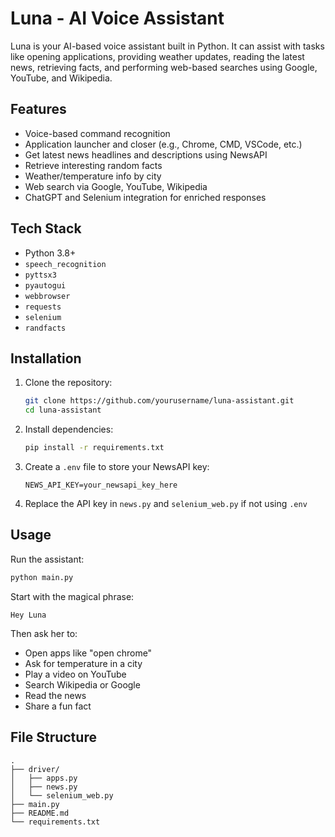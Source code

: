 # Luna - AI Voice Assistant

Luna is your AI-based voice assistant built in Python. It can assist with tasks like opening applications, providing weather updates, reading the latest news, retrieving facts, and performing web-based searches using Google, YouTube, and Wikipedia.

## Features

- Voice-based command recognition
- Application launcher and closer (e.g., Chrome, CMD, VSCode, etc.)
- Get latest news headlines and descriptions using NewsAPI
- Retrieve interesting random facts
- Weather/temperature info by city
- Web search via Google, YouTube, Wikipedia
- ChatGPT and Selenium integration for enriched responses

## Tech Stack

- Python 3.8+
- `speech_recognition`
- `pyttsx3`
- `pyautogui`
- `webbrowser`
- `requests`
- `selenium`
- `randfacts`

## Installation

1. Clone the repository:
   ```bash
   git clone https://github.com/yourusername/luna-assistant.git
   cd luna-assistant
   ```

2. Install dependencies:
   ```bash
   pip install -r requirements.txt
   ```

3. Create a `.env` file to store your NewsAPI key:
   ```env
   NEWS_API_KEY=your_newsapi_key_here
   ```

4. Replace the API key in `news.py` and `selenium_web.py` if not using `.env`

## Usage

Run the assistant:
```bash
python main.py
```

Start with the magical phrase:
```
Hey Luna
```

Then ask her to:
- Open apps like "open chrome"
- Ask for temperature in a city
- Play a video on YouTube
- Search Wikipedia or Google
- Read the news
- Share a fun fact

## File Structure

```
.
├── driver/
│   ├── apps.py
│   ├── news.py
│   └── selenium_web.py
├── main.py
├── README.md
└── requirements.txt
```